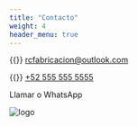 ```yaml
---
title: "Contacto"
weight: 4
header_menu: true
---
```


{{<icon class="fa fa-envelope">}}&nbsp;[rcfabricacion@outlook.com](mailto:rcfabricacion@outlook.com)

{{<icon class="fa fa-phone">}}&nbsp;[+52 555 555 5555](tel:+52555555555)

Llamar o WhatsApp

![logo](../images/favicon-32x32.png)

